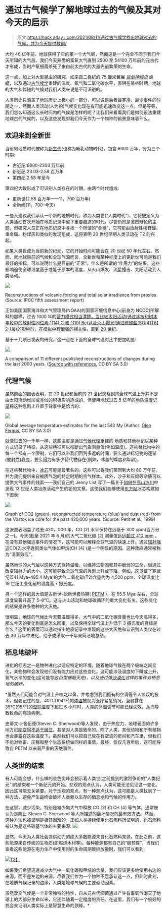 # 通过古气候学了解地球过去的气候及其对今天的启示

> 原文:[https://hack aday . com/2021/08/11/通过古气候学找出地球过去的气候，并为今天提供教训/](https://hackaday.com/2021/08/11/figuring-out-earths-past-climate-through-paleoclimatology-and-its-lessons-for-today/)

大约 46 亿年前，地球获得了它的第一个大气层，然而这是一个完全不同于我们今天所知的大气层。我们今天熟悉的富氧大气直到 2500 至 54100 万年前的元古代才形成，当时产氧细菌杀死了来自前太古代的大量先前繁荣的生命。

这一点，加上对大型昆虫的研究，如来自二叠纪的 75 厘米翼展 [*巨型神经虫*](https://en.wikipedia.org/wiki/Meganeura) 蜻蜓，以及通过[古气候学](https://en.wikipedia.org/wiki/Paleoclimatology)重建的温度、氧气和二氧化碳水平，表明在某些时期，地球的大气和伴随的气候对我们人类来说是不可识别的。

人类历史只涵盖了地球历史上极小的一部分，可以说是后者最寒冷、最少事件的时期之一，然而人类活动(人为的)气候变化现在有可能迅速改变这一点。但是等等，我们怎么知道这么长时间内的气候是怎样的呢？让我们来看看我们是如何设法重建地球古代气候的，以及这些发现对我们今天作为一个物种的前景意味着什么。

## 欢迎来到全新世

当前的地质时代被称为[新生代](https://en.wikipedia.org/wiki/Cenozoic)(也称为哺乳动物时代)，包含 6600 万年，分为三个时期:

*   古近纪:6600-2303 万年前
*   新近纪:23.03-2.58 百万年
*   第四纪:2.58 年至今

第四纪大致形成了可识别人类存在的时期，由两个时代组成:

*   更新世(2.58 百万年——11，700 百万年)
*   全新统(11，700–今天)

一些人建议我们承认一个新的地质时代，称为人类世(“人类时代”)，它将被定义为人类活动首次开始在地质记录中留下重要痕迹的时代。尽管仍然是激烈辩论的主题，但研究人员正在地质记录中寻找一个所谓的“金穗”，它可能由放射性核苷酸、重金属、粉煤灰和类似的发现组成，这将表明 20 世纪早期人类活动在 T2 的兴起。

如果人类世成为当前新的纪元，它的开始时间可能会在 20 世纪 50 年代左右。然而，就地球目前的气候和全球气温而言，全新世和某种程度上的更新世可能是我们最好的指标，可以说明什么是目前的“正常”，什么是所谓的“作用力”的结果。这些影响迫使全球温度高于或低于原本的温度，从火山爆发、流星撞击、太阳活动到人类活动。

[![](../Images/33423101c17d7b82b0a0141372998c69.png)](https://hackaday.com/wp-content/uploads/2021/07/Reconstructions-of-volcanic-forcing-and-total-solar-irradiance-from-proxies-v2.jpg)

Reconstructions of volcanic forcing and total solar irradiance from proxies. (Source: IPCC fifth assessment report)

正如美国国家海洋和大气管理局(NOAA)的国家环境信息中心(前身为 NCDC)所解释的那样，过去 1000 年的[营力模式相当清楚。当比较太阳活动(通过冰核和树木年轮中的放射性同位素 ^(14) C 和 ^(10) Be)以及火山爆发(通过硫酸盐(SO[4]T8】2-)层)的影响时，在模拟中有很强的相关性，直到 20 世纪。](https://www.ncdc.noaa.gov/global-warming/last-1000-years)

基于十几项已发表的研究，这一点在下面的全球气温对比中更加明显:

[![](../Images/56639f31e886d191674a939c4be9c96e.png)](https://hackaday.com/wp-content/uploads/2021/07/2000_Year_Temperature_Comparison.png)

A comparison of 11 different published reconstructions of changes during the last 2000 years. ([Source with references](https://en.wikipedia.org/wiki/File:2000_Year_Temperature_Comparison.png), CC BY SA 3.0)

## 代理气候

虽然前面的图表表明，在 20 世纪和当前的 21 世纪观察到的全球气温上升并不是由太阳活动增加或类似的积极影响造成的，但使用地球过去 5 亿年的[地质温度记录](https://en.wikipedia.org/wiki/Geologic_temperature_record)将这种急剧上升置于背景中是恰当的:

[![](../Images/3f5e96888e12bf235a6e4e8ac0ab6abd.png)](https://hackaday.com/wp-content/uploads/2021/07/earth_geologic_temperature_record.png)

Global average temperature estimates for the last 540 My (Author: [Glen Fergus](https://en.wikipedia.org/wiki/File:All_palaeotemps.svg), CC BY SA 3.0)

就像过去的一千年一样，这些温度是通过[气候代理](https://en.wikipedia.org/wiki/Proxy_(climate))重建的:地质和其他标记以某种方式记录了特征，从这些特征可以推断出气象测量值(例如温度)。这些替代物中的每一个都有一个限制，它们可以带我们回到多远的时间，要么通过标记物的逐渐(放射性)衰变，要么因为有多少替代物存在(例如，冰盖的厚度和年龄)。

在这些替代物中，[冰芯](https://en.wikipedia.org/wiki/Ice_core)可能是最著名的。这些可以将我们带回到大约 80 万年前，并为我们提供来自被困气泡的特定时期的空气样本。此外，沙子和灰烬等杂质可以提供大气事件的线索——我们自己的 Jenny List 写了一篇关于[如何在高山冰川](https://hackaday.com/2020/04/17/how-can-heavy-metal-fly/)中发现 13 世纪人类冶炼活动产生的铅的文章。这使我们能够使用[东方站](https://en.wikipedia.org/wiki/Vostok_Station#Ice_core_drilling)冰芯构建如下图表:

[![](../Images/1ec893cb2b26520b826f1d04ff8f40ff.png)](https://hackaday.com/wp-content/uploads/2021/07/CO2_temperature_dust_from_vostok_ice_core.png)

Graph of CO2 (green), reconstructed temperature (blue) and dust (red) from the Vostok ice core for the past 420,000 years. (Source: Petit et al., 1999)

这张图表涵盖了过去 420，000 年，CO [2] 水平保持在远低于 300 ppm(百万分之一)。今天(截至 2021 年 6 月)的大气二氧化碳 [2] 测量值[远远超过 410 ppm](https://climate.nasa.gov/vital-signs/carbon-dioxide/) 。在没有其他强迫事件的情况下，这可能可以解释全球气温的快速上升。通过[辐射强迫](https://en.wikipedia.org/wiki/Radiative_forcing)CO[2]水平连同类似气体如甲烷(CH [4] )是一个明显的原因。这种效应通常被称为“温室效应”。

虽然地球的大气层以这种方式保持温暖，以维持生物圈和其中脆弱的生命，但通过改变辐射力的大小，这可能导致全球气温的急剧上升或下降。例如，这见证了寒武纪(541 Mya–485.4 Mya)的大气二氧化碳(T2)含量约为 4,500 ppm，全球温度比 19 世纪工业化前的温度高 7 摄氏度。

另一个这样的最大值是古新世-始新世极热期( [PETM](https://en.wikipedia.org/wiki/Paleocene-Eocene_Thermal_Maximum) )，在 55.5 Mya 左右，全球温度显著升高了 5–8°C。这与火山活动和地球碳循环的重大变化有关。这些变化的结果是许多物种的大灭绝。

很明显，地球的气候比今天要温暖得多，大气中的二氧化碳含量也比今天高得多，那么今天的变化到底是怎么回事，以及保持全球气温上升低于 3 摄氏度的目标是什么？这里的答案可以通过指出地质记录中发现的这些大灭绝和认识到人类仅在过去 30 万年中进化，给予或采取一千年来简洁地总结。

## 栖息地破坏

进化的标志之一是物种进化以适应特定的环境。随着地球气候在两个极端之间变化，某些物种会发现他们没有能力应对这些变化。这可能涉及温度的下降或上升，氧气水平的变化(这可能导致[](http://www.prehistoric-wildlife.com/species/m/meganeura.html)*巨型蜻蜓灭绝)，以及通过像[沙漠化](https://en.wikipedia.org/wiki/Desertification)这样的事件对栖息地的破坏。*

 *虽然人们可能会对气温上升嗤之以鼻，并考虑到我们拥有的空调等令人惊叹的技术，但要记住的是，40°C(104°F)的[体温](https://en.wikipedia.org/wiki/Human_body_temperature)被视为医疗紧急情况，当暴露在 35°C(95°F)的[湿球温度](https://en.wikipedia.org/wiki/Thermoregulation)下超过 6 小时时，人类的体温调节可能已经失效，从而导致致命的高热病例。

史蒂文·c·舍伍德(Steven C. Sherwood)等人发现，由于热应力，地球表面的许多地方[可能变得不适于居住](https://www.ncbi.nlm.nih.gov/pmc/articles/PMC2906879/)，甚至对人类是致命的。除了人类，其他动物和所有植物也会暴露在这些温度下。虽然我们可以把自己放在有空调的房间和汽车里，但我们不能对牲畜、庄稼和整个生态系统做同样的事情。最终，仅仅几百年后，这可能导致自 PETM 以来最严重的灭绝事件。

## 人类世的结束

有人可能会想，什么样的金色尖峰会预示着人类世(之前提到的激烈争论的“人类纪元”)的结束和一个新纪元的开始。悲观的观点认为，人类可能无法见证这一变化，因此这可能无关紧要。对于乐观的观点，有一种观点认为，这可能是人类找到了一种方法，避免产生最终会破坏人类赖以生存的栖息地和气候的作用力。

在这里，减少污染，特别是减少向大气中释放 CO [2] 和 CH [4] 等气体，通常被认为是防止 Steven C. Sherwood 等人所描述的最坏情况的最有效方法。然而，这种方法也被证明是极其困难的，正如人类持续使用化石燃料所证明的，化石燃料被认为是这些碳基气体的主要来源: [![](../Images/d35ab7b7d50a838c04172abe8824e8e9.png)](https://hackaday.com/wp-content/uploads/2021/07/global-energy-substitution.png)

显然，今天为人类社会提供动力的绝大多数能源来自化石燃料来源，在此之前，这些能源来自传统的生物质(即燃烧木材等)。每种能源都有自己的“碳预算”，当我们查看这些能源在电力生产中使用时的生命周期碳排放量时，我们可以看到:

[![](../Images/104aad17be8925c99fdc9a44ec5c892d.png)T2】](https://hackaday.com/wp-content/uploads/2021/07/lifetime_co2_ch4_emissions_electricity_sources.png)

如果我们希望迅速减少大气中一氧化碳和甲烷的含量，我们应该更多地使用右边的来源，而不是左边的来源。尽管我们作为一个物种不愿承认这一点，但此时此刻，在地质气候记录的边缘，人类是地球气候的主要驱动因素。

虽然改变气候是一个非常独特的特性，自从元古代细菌通过产生有毒氧气消灭了地球上的大部分生命以来，它还伴随着一定程度的责任。在这里，我们有一个极好的机会来证明人类实际上是智慧生命的顶峰。*